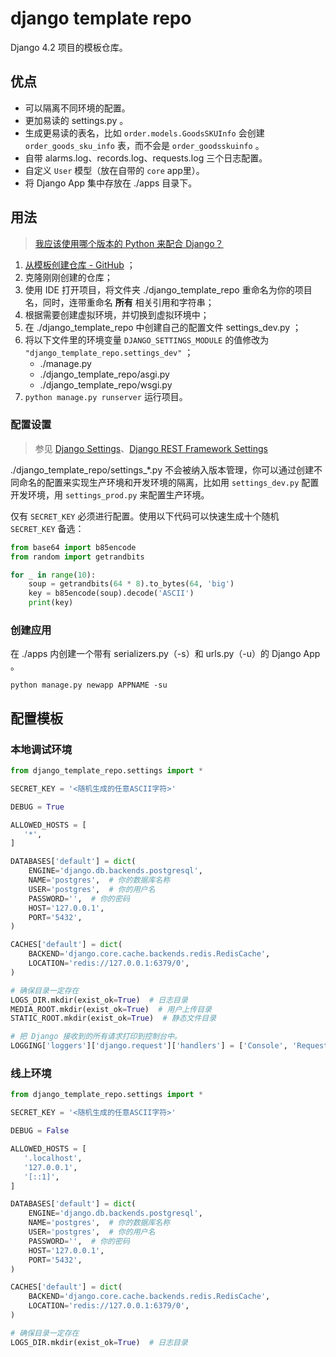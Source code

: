 # django template repo

Django 4.2 项目的模板仓库。

## 优点

- 可以隔离不同环境的配置。
- 更加易读的 settings.py 。
- 生成更易读的表名，比如 `order.models.GoodsSKUInfo` 会创建 `order_goods_sku_info` 表，而不会是 `order_goodsskuinfo` 。
- 自带 alarms.log、records.log、requests.log 三个日志配置。
- 自定义 `User` 模型（放在自带的 `core` app里）。
- 将 Django App 集中存放在 ./apps 目录下。

## 用法

> [我应该使用哪个版本的 Python 来配合 Django？](https://docs.djangoproject.com/zh-hans/4.2/faq/install/#what-python-version-can-i-use-with-django)

1. [从模板创建仓库 - GitHub](https://docs.github.com/zh/repositories/creating-and-managing-repositories/creating-a-repository-from-a-template) ；
2. 克隆刚刚创建的仓库；
3. 使用 IDE 打开项目，将文件夹 ./django_template_repo 重命名为你的项目名，同时，连带重命名 **所有** 相关引用和字符串；
4. 根据需要创建虚拟环境，并切换到虚拟环境中；
5. 在 ./django_template_repo 中创建自己的配置文件 settings_dev.py ；
6. 将以下文件里的环境变量 `DJANGO_SETTINGS_MODULE` 的值修改为 `"django_template_repo.settings_dev"` ；
   - ./manage.py
   - ./django_template_repo/asgi.py
   - ./django_template_repo/wsgi.py
7. `python manage.py runserver` 运行项目。

### 配置设置

> 参见 [Django Settings](https://docs.djangoproject.com/zh-hans/4.2/ref/settings/)、[Django REST Framework Settings](https://www.django-rest-framework.org/api-guide/settings/)

./django_template_repo/settings_*.py 不会被纳入版本管理，你可以通过创建不同命名的配置来实现生产环境和开发环境的隔离，比如用 `settings_dev.py` 配置开发环境，用 `settings_prod.py` 来配置生产环境。

仅有 `SECRET_KEY` 必须进行配置。使用以下代码可以快速生成十个随机 `SECRET_KEY` 备选：

```python
from base64 import b85encode
from random import getrandbits

for _ in range(10):
    soup = getrandbits(64 * 8).to_bytes(64, 'big')
    key = b85encode(soup).decode('ASCII')
    print(key)
```

### 创建应用

在 ./apps 内创建一个带有 serializers.py（-s）和 urls.py（-u）的 Django App 。

```shell
python manage.py newapp APPNAME -su
```

## 配置模板

### 本地调试环境

```python
from django_template_repo.settings import *

SECRET_KEY = '<随机生成的任意ASCII字符>'

DEBUG = True

ALLOWED_HOSTS = [
   '*',
]

DATABASES['default'] = dict(
    ENGINE='django.db.backends.postgresql',
    NAME='postgres',  # 你的数据库名称
    USER='postgres',  # 你的用户名
    PASSWORD='',  # 你的密码
    HOST='127.0.0.1',
    PORT='5432',
)

CACHES['default'] = dict(
    BACKEND='django.core.cache.backends.redis.RedisCache',
    LOCATION='redis://127.0.0.1:6379/0',
)

# 确保目录一定存在
LOGS_DIR.mkdir(exist_ok=True)  # 日志目录
MEDIA_ROOT.mkdir(exist_ok=True)  # 用户上传目录
STATIC_ROOT.mkdir(exist_ok=True)  # 静态文件目录

# 把 Django 接收到的所有请求打印到控制台中。
LOGGING['loggers']['django.request']['handlers'] = ['Console', 'RequestRecorder']
```

### 线上环境

```python
from django_template_repo.settings import *

SECRET_KEY = '<随机生成的任意ASCII字符>'

DEBUG = False

ALLOWED_HOSTS = [
   '.localhost',
   '127.0.0.1',
   '[::1]',
]

DATABASES['default'] = dict(
    ENGINE='django.db.backends.postgresql',
    NAME='postgres',  # 你的数据库名称
    USER='postgres',  # 你的用户名
    PASSWORD='',  # 你的密码
    HOST='127.0.0.1',
    PORT='5432',
)

CACHES['default'] = dict(
    BACKEND='django.core.cache.backends.redis.RedisCache',
    LOCATION='redis://127.0.0.1:6379/0',
)

# 确保目录一定存在
LOGS_DIR.mkdir(exist_ok=True)  # 日志目录
```

